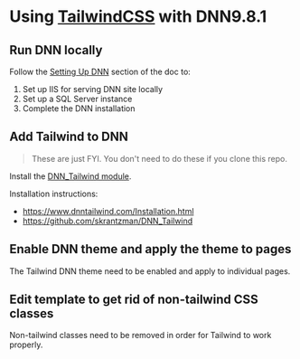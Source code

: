 # Using [TailwindCSS](https://tailwindcss.com/) with DNN9.8.1

## Run DNN locally

Follow the [Setting Up DNN](https://dnndocs.com/content/tutorials/server/setup/administrators-setup-overview/index.html) section of the doc to:

1. Set up IIS for serving DNN site locally
2. Set up a SQL Server instance
3. Complete the DNN installation

## Add Tailwind to DNN

> These are just FYI. You don't need to do these if you clone this repo.

Install the [DNN_Tailwind module](https://www.dnntailwind.com/).

Installation instructions:

- https://www.dnntailwind.com/Installation.html
- https://github.com/skrantzman/DNN_Tailwind

## Enable DNN theme and apply the theme to pages

The Tailwind DNN theme need to be enabled and apply to individual pages.

## Edit template to get rid of non-tailwind CSS classes

Non-tailwind classes need to be removed in order for Tailwind to work properly.
